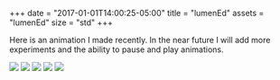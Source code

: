 +++
date = "2017-01-01T14:00:25-05:00"
title = "lumenEd"
assets = "lumenEd"
size = "std"
+++

Here is an animation I made recently. In the near future I will add more experiments and the ability to pause and play animations.

<img class="full" src="/img/lumenEd/Top.png"/>
<img class="full" src="/img/lumenEd/Front.png"/>
<img class="full" src="/img/lumenEd/Back.png"/>
<img class="full" src="/img/lumenEd/Left.png"/>
<img class="full" src="/img/lumenEd/Right.png"/>
